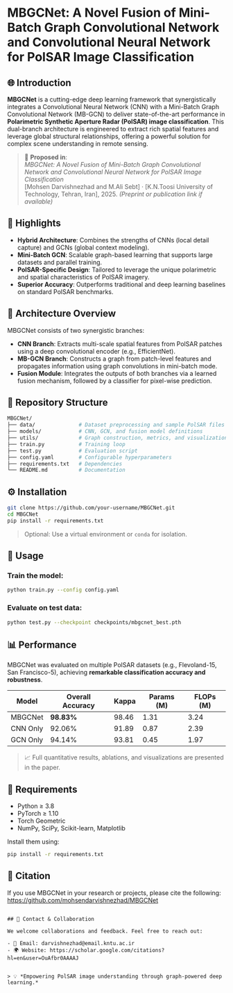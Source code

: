 
# MBGCNet: A Novel Fusion of Mini-Batch Graph Convolutional Network and Convolutional Neural Network for PolSAR Image Classification

## 🌐 Introduction

**MBGCNet** is a cutting-edge deep learning framework that synergistically integrates a Convolutional Neural Network (CNN) with a Mini-Batch Graph Convolutional Network (MB-GCN) to deliver state-of-the-art performance in **Polarimetric Synthetic Aperture Radar (PolSAR) image classification**. This dual-branch architecture is engineered to extract rich spatial features and leverage global structural relationships, offering a powerful solution for complex scene understanding in remote sensing.

> 🔬 **Proposed in**:  
> *MBGCNet: A Novel Fusion of Mini-Batch Graph Convolutional Network and Convolutional Neural Network for PolSAR Image Classification*  
> [Mohsen Darvishnezhad and M.Ali Sebt] · [K.N.Toosi University of Technology, Tehran, Iran], 2025. 
> *(Preprint or publication link if available)*

## 🚀 Highlights

- **Hybrid Architecture**: Combines the strengths of CNNs (local detail capture) and GCNs (global context modeling).
- **Mini-Batch GCN**: Scalable graph-based learning that supports large datasets and parallel training.
- **PolSAR-Specific Design**: Tailored to leverage the unique polarimetric and spatial characteristics of PolSAR imagery.
- **Superior Accuracy**: Outperforms traditional and deep learning baselines on standard PolSAR benchmarks.

## 🧠 Architecture Overview

MBGCNet consists of two synergistic branches:

- **CNN Branch**: Extracts multi-scale spatial features from PolSAR patches using a deep convolutional encoder (e.g., EfficientNet).
- **MB-GCN Branch**: Constructs a graph from patch-level features and propagates information using graph convolutions in mini-batch mode.
- **Fusion Module**: Integrates the outputs of both branches via a learned fusion mechanism, followed by a classifier for pixel-wise prediction.

## 📁 Repository Structure

```bash
MBGCNet/
├── data/              # Dataset preprocessing and sample PolSAR files
├── models/            # CNN, GCN, and fusion model definitions
├── utils/             # Graph construction, metrics, and visualization
├── train.py           # Training loop
├── test.py            # Evaluation script
├── config.yaml        # Configurable hyperparameters
├── requirements.txt   # Dependencies
└── README.md          # Documentation
```

## ⚙️ Installation

```bash
git clone https://github.com/your-username/MBGCNet.git
cd MBGCNet
pip install -r requirements.txt
```

> Optional: Use a virtual environment or `conda` for isolation.

## 🧪 Usage

### Train the model:
```bash
python train.py --config config.yaml
```

### Evaluate on test data:
```bash
python test.py --checkpoint checkpoints/mbgcnet_best.pth
```

## 📊 Performance

MBGCNet was evaluated on multiple PolSAR datasets (e.g., Flevoland-15, San Francisco-5), achieving **remarkable classification accuracy and robustness**.

| Model     | Overall Accuracy | Kappa | Params (M) | FLOPs (M) |
|-----------|------------------|--------|------------|-----------|
| MBGCNet   | **98.83%**       | 98.46  | 1.31       | 3.24      |
| CNN Only  | 92.06%           | 91.89  | 0.87       | 2.39      |
| GCN Only  | 94.14%           | 93.81  | 0.45       | 1.97      |

> 📈 Full quantitative results, ablations, and visualizations are presented in the paper.

## 🔧 Requirements

- Python ≥ 3.8  
- PyTorch ≥ 1.10  
- Torch Geometric  
- NumPy, SciPy, Scikit-learn, Matplotlib  

Install them using:
```bash
pip install -r requirements.txt
```

## 📖 Citation

If you use MBGCNet in your research or projects, please cite the following:
https://github.com/mohsendarvishnezhad/MBGCNet

```

## 🤝 Contact & Collaboration

We welcome collaborations and feedback. Feel free to reach out:

- 📧 Email: darvishnezhad@email.kntu.ac.ir  
- 🌍 Website: https://scholar.google.com/citations?hl=en&user=OuAfbr0AAAAJ


> 💡 *Empowering PolSAR image understanding through graph-powered deep learning.*

